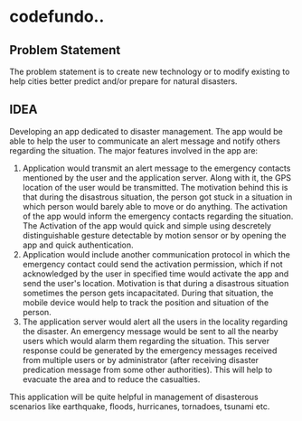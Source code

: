 # codefundo..

Problem Statement
------------------

The problem statement is to create new technology or to modify existing to help cities better predict and/or prepare for natural disasters. 

IDEA
-----

Developing an app dedicated to disaster management. The app would be able to help the user to communicate an alert message and notify others regarding the situation. The major features involved in the app are:
1. Application would transmit an alert message to the emergency contacts mentioned by the user and the application server.        Along with it, the GPS location of the user would be transmitted. The motivation behind this is that during the disastrous situation, the person got stuck in a situation in which person would barely able to move or do anything. The activation of the app would inform the emergency contacts regarding the situation. The Activation of the app would quick and simple using descretely distinguishable gesture detectable by motion sensor or by opening the app and quick authentication. 
2. Application would include another communication protocol in which the emergency contact could send the activation permission, which if not acknowledged by the user in specified time would activate the app and send the user's location.            Motivation is that during a disastrous situation sometimes the person gets incapacitated. During that situation, the mobile device would help to track the position and situation of the person.
3. The application server would alert all the users in the locality regarding the disaster. An emergency message would be sent to all the nearby users which would alarm them regarding the situation. This server response could be generated by the emergency messages received from multiple users or by administrator (after receiving disaster predication message from some other authorities). This will help to evacuate the area and to reduce the casualties. 

This application will be quite helpful in management of disasterous scenarios like earthquake, floods, hurricanes, tornadoes, tsunami etc. 
